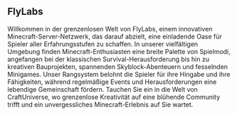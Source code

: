 ## FlyLabs

Willkommen in der grenzenlosen Welt von FlyLabs, einem innovativen Minecraft-Server-Netzwerk, das darauf abzielt, eine einladende Oase für Spieler aller Erfahrungsstufen zu schaffen. In unserer vielfältigen Umgebung finden Minecraft-Enthusiasten eine breite Palette von Spielmodi, angefangen bei der klassischen Survival-Herausforderung bis hin zu kreativen Bauprojekten, spannenden Skyblock-Abenteuern und fesselnden Minigames. Unser Rangsystem belohnt die Spieler für ihre Hingabe und ihre Fähigkeiten, während regelmäßige Events und Herausforderungen eine lebendige Gemeinschaft fördern. Tauchen Sie ein in die Welt von CraftUniverse, wo grenzenlose Kreativität auf eine blühende Community trifft und ein unvergessliches Minecraft-Erlebnis auf Sie wartet.
